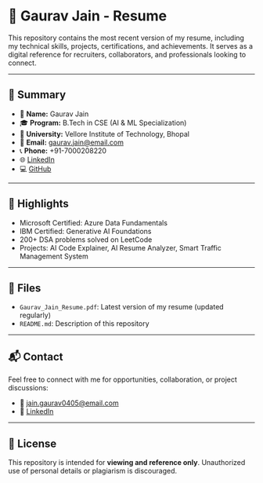 # 📄 Gaurav Jain - Resume

This repository contains the most recent version of my resume, including my technical skills, projects, certifications, and achievements. It serves as a digital reference for recruiters, collaborators, and professionals looking to connect.

---

## 🧠 Summary

- 📌 **Name:** Gaurav Jain  
- 🎓 **Program:** B.Tech in CSE (AI & ML Specialization)  
- 🏫 **University:** Vellore Institute of Technology, Bhopal  
- 📧 **Email:** gaurav.jain@email.com  
- 📞 **Phone:** +91-7000208220  
- 🌐 [LinkedIn](https://www.linkedin.com/in/gaurav-jain-b5b249278/)  
- 💻 [GitHub](https://github.com/Gaurav0405)  

---

## 📌 Highlights

- Microsoft Certified: Azure Data Fundamentals  
- IBM Certified: Generative AI Foundations  
- 200+ DSA problems solved on LeetCode  
- Projects: AI Code Explainer, AI Resume Analyzer, Smart Traffic Management System

---

## 📁 Files

- `Gaurav_Jain_Resume.pdf`: Latest version of my resume (updated regularly)
- `README.md`: Description of this repository

---

## 📬 Contact

Feel free to connect with me for opportunities, collaboration, or project discussions:

- 📧 jain.gaurav0405@email.com  
- 💬 [LinkedIn](https://www.linkedin.com/in/gaurav-jain-b5b249278/)

---

## 📄 License

This repository is intended for **viewing and reference only**. Unauthorized use of personal details or plagiarism is discouraged.
